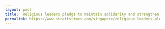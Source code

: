 ```yaml
---
layout: post
title:  Religious leaders pledge to maintain solidarity and strengthen social defence amid Covid-19 crisis
permalink: https://www.straitstimes.com/singapore/religious-leaders-pledge-to-maintain-solidarity-and-strengthen-social-defence-amid-covid?utm_source=STSmartphone&utm_medium=share&utm_term=2020-04-28+21%3A59%3A16
---
```




